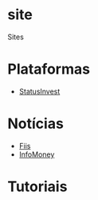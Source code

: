 # site
Sites

# Plataformas

 - [StatusInvest](https://statusinvest.com.br/)

# Notícias

 - [Fiis](https://fiis.com.br/noticias/)
 - [InfoMoney](https://www.infomoney.com.br/ultimas-noticias/)

# Tutoriais


